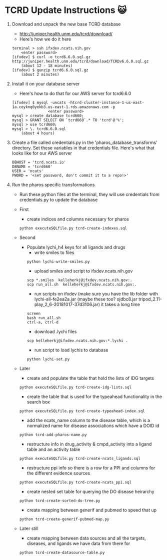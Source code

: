TCRD Update Instructions :smiley_cat:
=====================

1. Download and unpack the new base TCRD database
    * http://juniper.health.unm.edu/tcrd/download/
    * Here's how we do it here
    ```
   terminal > ssh ifxdev.ncats.nih.gov
        <enter password>
   [ifxdev] $ curl -o tcrd6.6.0.sql.gz http://juniper.health.unm.edu/tcrd/download/TCRDv6.6.0.sql.gz
        (about 12 - 18 minutes)
   [ifxdev] $ gunzip tcrd6.6.0.sql.gz
        (about 2 minutes)
    ```

2. Install it on your database server
    * Here's how to do that for our AWS server for tcrd6.6.0
    ```
    [ifxdev] $ mysql -uncats -htcrd-cluster-instance-1-us-east-1a.ceyknq0yekb3.us-east-1.rds.amazonaws.com -p
                    <enter password>
    mysql > create database tcrd660;
    mysql > GRANT SELECT ON `tcrd660`.* TO 'tcrd'@'%';
    mysql > use tcrd660;
    mysql > \. tcrd6.6.0.sql
        (about 4 hours)  
    ```
3. Create a file called credentials.py in the 'pharos_database_transforms' directory.
Set these variables in that credentials file.
Here's what that looks like for our AWS server
    ```
    DBHOST = 'tcrd.ncats.io'
    DBNAME = 'tcrd660'
    USER = 'ncats'
    PWORD = '<set password, don't commit it to a repo!>'
    ```
4. Run the pharos specific transformations
    * Run these python files at the terminal, they will use credentials from credentials.py to update the database

    * First
        * create indices and columns necessary for pharos
        ```
      python executeSQLfile.py tcrd-create-indexes.sql
        ```
    * Second
        * Populate lychi_h4 keys for all ligands and drugs
            * write smiles to files
            ```
            python lychi-write-smiles.py
            ```
            * upload smiles and script to ifxdev.ncats.nih.gov
            ```
            scp *.smiles  kelleherkj@ifxdev.ncats.nih.gov:.
            scp run_all.sh  kelleherkj@ifxdev.ncats.nih.gov:.
            ```
            * run scripts on ifxdev (make sure you have the lib folder with lychi-all-fe2ea2a.jar (maybe these too? ojdbc8.jar  tripod_2.11-play_2_6-20181017-37d3106.jar) it takes a long time
            ```
            screen
            bash run_all.sh
            ctrl-a, ctrl-d
            ``` 
            * download .lychi files
            ```
            scp kelleherkj@ifxdev.ncats.nih.gov:*.lychi .
            ```
            * run script to load lychis to database
            ```
            python lychi-set.py
            ```
            
    * Later
        * create and populate the table that hold the lists of IDG targets
        ```
        python executeSQLfile.py tcrd-create-idg-lists.sql
        ```
        * create the table that is used for the typeahead functionality in the search box
        ```
        python executeSQLfile.py tcrd-create-typeahead-index.sql
        ```
        * add the ncats_name column to the disease table, which is a normalized name for disease associations which have a DOID id
        ```
        python tcrd-add-pharos-name.py
        ```

        * restructure info in drug_activity & cmpd_activity into a ligand table and an activity table
        ```
        python executeSQLfile.py tcrd-create-ncats_ligands.sql
        ```
    
        * restructure ppi info so there is a row for a PPI and columns for the different evidence sources
        ```
        python executeSQLfile.py tcrd-create-ncats_ppi.sql
        ```
        * create nested set table for querying the DO disease heirarchy
        ```
        python tcrd-create-sorted-do-tree.py
        ```
        * create mapping between generif and pubmed to speed that up
        ```
        python tcrd-create-generif-pubmed-map.py
        ```
    * Later still
        * create mapping between data sources and all the targets, diseases, and ligands we have data from there for
        ```
        python tcrd-create-datasource-table.py
        ```
